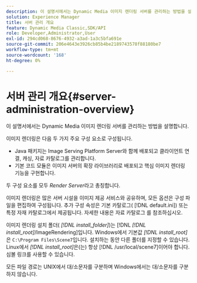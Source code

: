 ```yaml
---
description: 이 설명서에서는 Dynamic Media 이미지 렌더링 서버를 관리하는 방법을 설명합니다.
solution: Experience Manager
title: 서버 관리 개요
feature: Dynamic Media Classic,SDK/API
role: Developer,Administrator,User
exl-id: 294cd068-8676-4932-a3ad-1a3c5bfa691e
source-git-commit: 206e4643e3926cb85b4be2189743578f88180be7
workflow-type: tm+mt
source-wordcount: '168'
ht-degree: 0%

---
```


# 서버 관리 개요{#server-administration-overview}

이 설명서에서는 Dynamic Media 이미지 렌더링 서버를 관리하는 방법을 설명합니다.

이미지 렌더링은 다음 두 가지 주요 구성 요소로 구성됩니다.

* Java 패키지는 Image Serving Platform Server와 함께 배포되고 클라이언트 연결, 캐싱, 자료 카탈로그를 관리합니다.
* 기본 코드 모듈은 이미지 서버의 확장 라이브러리로 배포되고 핵심 이미지 렌더링 기능을 구현합니다.

두 구성 요소를 모두 *Render Server*&#x200B;라고 총칭합니다.

이미지 렌더링은 많은 서버 시설을 이미지 제공 서비스와 공유하며, 모든 옵션은 구성 파일을 편집하여 구성됩니다. 추가 구성 속성은 기본 카탈로그( [!DNL default.ini]) 또는 특정 자재 카탈로그에서 제공됩니다. 자세한 내용은 자료 카탈로그 를 참조하십시오.

이미지 렌더링 설치 폴더( *[!DNL install_folder]*)는 [!DNL *[!DNL install_root]*/ImageRendering]입니다. Windows에서 기본값 *[!DNL install_root]*&#x200B;은 `C:\Program Files\Scene7`입니다. 설치하는 동안 다른 폴더를 지정할 수 있습니다. Linux에서 *[!DNL install_root]*&#x200B;은(는) 항상 [!DNL /usr/local/scene7]이어야 합니다. 심볼 링크를 사용할 수 있습니다.

모든 파일 경로는 UNIX에서 대/소문자를 구분하며 Windows에서는 대/소문자를 구분하지 않습니다.
